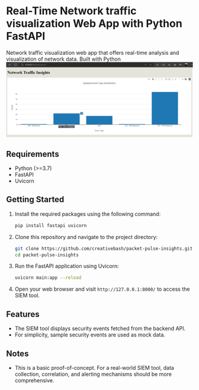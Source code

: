 # Real-Time Network traffic visualization Web App with Python FastAPI

Network traffic visualization web app that offers real-time analysis and visualization of network data. Built with Python
![Screenshot of network traffic insight page](https://github.com/creativebash/packet-pulse-insights/blob/main/Screenshot.png)
## Requirements

- Python (>=3.7)
- FastAPI
- Uvicorn

## Getting Started

1. Install the required packages using the following command:

    ```bash
    pip install fastapi uvicorn
    ```

2. Clone this repository and navigate to the project directory:

    ```bash
    git clone https://github.com/creativebash/packet-pulse-insights.git
    cd packet-pulse-insights
    ```

3. Run the FastAPI application using Uvicorn:

    ```bash
    uvicorn main:app --reload
    ```

4. Open your web browser and visit `http://127.0.0.1:8000/` to access the SIEM tool.

## Features

- The SIEM tool displays security events fetched from the backend API.
- For simplicity, sample security events are used as mock data.

## Notes

- This is a basic proof-of-concept. For a real-world SIEM tool, data collection, correlation, and alerting mechanisms should be more comprehensive.
